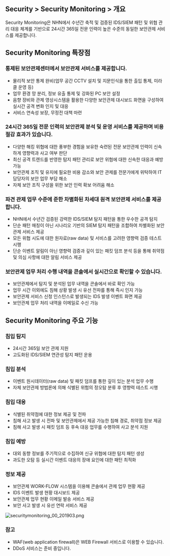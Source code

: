 ## Security > Security Monitoring > 개요

Security Monitoring은 NHN에서 수년간 축적 및 검증된 IDS/SIEM 패턴 및 위협 관리 대응 체계를 기반으로 24시간 365일 전문 인력이 높은 수준의 동일한 보안관제 서비스를 제공합니다.

## Security Monitoring 특장점

### 통제된 보안관제센터에서 보안관제 서비스를 제공합니다.
- 물리적 보안 통제 완비(업무 공간 CCTV 설치 및 지문인식을 통한 출입 통제, 미라클 운영 등)
- 업무 환경 망 분리, 정보 유출 통제 및 강화된 PC 보안 설정
- 음향 장비와 관제 영상시스템을 활용한 다양한 보안관제 대시보드 화면을 구성하여 실시간 공격 변화 인지 및 대응
- 서비스 연속성 보장, 무정전 대책 마련

### 24시간 365일 전문 인력의 보안관제 분석 및 운영 서비스를 제공하며 비용 절감 효과가 있습니다.
- 다양한 해킹 위협에 대한 풍부한 경험을 보유한 숙련된 전문 보안관제  인력이 신속하게 영향력과 사고 여부 판단
- 최신 공격 트렌드를 반영한 탐지 패턴 관리로 보안 위협에 대한 신속한 대응과 예방 가능
- 보안관제 조직 및 유지에 필요한 비용 감소와 보안 관제를 전문가에게 위탁하여 IT 담당자의 보안 업무 부담 해소
- 자체 보안 조직 구성을 위한 보안 인력 확보 어려움 해소

### 파견 관제 업무 수준에 준한 차별화된 차세대 원격 보안관제 서비스를 제공합니다.
- NHN에서 수년간 검증된 강력한 IDS/SIEM 탐지 패턴을 통한 우수한 공격 탐지
- 단순 패턴 매칭이 아닌 시나리오 기반의 SIEM 탐지 패턴을 조합하여 차별화된 보안관제 서비스 제공
- 모든 위협 시도에 대한 원자료(raw data) 및 서비스를 고려한 영향력 검증 테스트 시행
- 단순 이벤트 알림이 아닌 영향력 검증과 깊이 있는 패킷 덤프 분석 등을 통해 취약점 및 의심 사항에 대한 알림 서비스 제공

### 보안관제 업무 처리 수행 내역을 콘솔에서 실시간으로 확인할 수 있습니다.
- 보안관제에서 탐지 및 분석된 업무 내역을 콘솔에서 바로 확인 가능
- 업무 시간 이외에도 침해 상황 발생 시 유선  전파를 통해 즉시 인지 가능
- 보안관제 서비스 신청 인스턴스로 발생되는 IDS 발생 이벤트 화면 제공
- 보안관제 업무 처리 내역을 이메일로 수신 가능

## Security Monitoring 주요 기능

### 침입 탐지
- 24시간 365일 보안 관제 지원
- 고도화된 IDS/SIEM 연관성 탐지 패턴 운용
### 침입 분석
- 이벤트 원시데이터(raw data) 및 패킷 덤프를 통한 깊이 있는 분석 업무 수행
- 자체 보안관제 방법론에 의해 식별된 위험의 정오탐 분류 후 영향력 테스트 시행
### 침입 대응
- 식별된 취약점에 대한 정보 제공 및 전파
- 침해 사고 발생 시 전파 및 보안관제에서 제공 가능한 침해 경로, 취약점 정보 제공
- 침해 사고 발생 시 패킷 덤프 등 후속 대응 업무를 수행하여 사고 분석 지원
### 침입 예방
- 대외 동향 정보를 주기적으로 수집하여 신규 위협에 대한 탐지 패턴 생성
- 과도한 오탐 등 실시간 이벤트 대응의 장애 요인에 대한 패턴 최적화
### 정보 제공
- 보안관제 WORK-FLOW 시스템을 이용해 콘솔에서 관제 업무 현황 제공
- IDS 이벤트 발생 현황 대시보드 제공
- 보안관제 업무 현황 이메일 발송 서비스 제공
- 보안 사고 발생 시 유선 연락 서비스 제공

![securitymonitoring_00_201903.png](https://static.toastoven.net/prod_mss/securitymonitoring_00_201903.png)

### 참고
* WAF(web application firewall)은 WEB Firewall 서비스로 이용할 수 있습니다.
* DDoS 서비스는 준비 중입니다.
